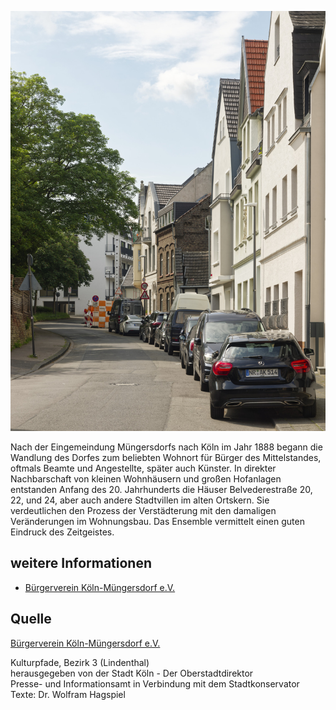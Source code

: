 ![Stadtvillen Belvederestraße](./images/05315000-b03-t03/p3.5.jpg)

Nach der Eingemeindung Müngersdorfs nach Köln im Jahr 1888 begann die Wandlung des Dorfes zum beliebten Wohnort für Bürger des Mittelstandes, oftmals Beamte und Angestellte, später auch Künster. In direkter Nachbarschaft von kleinen Wohnhäusern und großen Hofanlagen entstanden Anfang des 20. Jahrhunderts die Häuser Belvederestraße 20, 22, und 24, aber auch andere Stadtvillen im alten Ortskern. Sie verdeutlichen den Prozess der Verstädterung mit den damaligen Veränderungen im Wohnungsbau. Das Ensemble vermittelt einen guten Eindruck des Zeitgeistes.

## weitere Informationen

*   [Bürgerverein Köln-Müngersdorf e.V.](https://www.buergerverein-koeln-muengersdorf.de/) 

## Quelle

[Bürgerverein Köln-Müngersdorf e.V.](https://www.buergerverein-koeln-muengersdorf.de/)

Kulturpfade, Bezirk 3 (Lindenthal)  
herausgegeben von der Stadt Köln - Der Oberstadtdirektor  
Presse- und Informationsamt in Verbindung mit dem Stadtkonservator  
Texte: Dr. Wolfram Hagspiel
